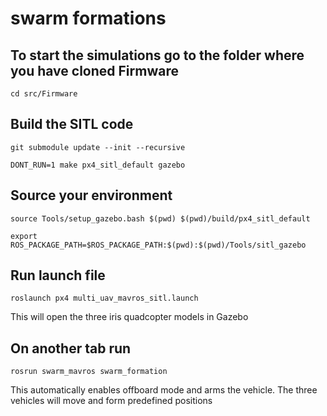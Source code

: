 # swarm formations

## To start the simulations go to the folder where you have cloned Firmware

`cd src/Firmware`

## Build the SITL code

`git submodule update --init --recursive`

`DONT_RUN=1 make px4_sitl_default gazebo` 

## Source your environment

`source Tools/setup_gazebo.bash $(pwd) $(pwd)/build/px4_sitl_default`

`export ROS_PACKAGE_PATH=$ROS_PACKAGE_PATH:$(pwd):$(pwd)/Tools/sitl_gazebo`

## Run launch file

`roslaunch px4 multi_uav_mavros_sitl.launch`

This will open the three iris quadcopter models in Gazebo

## On another tab run 

`rosrun swarm_mavros swarm_formation`

This automatically enables offboard mode and arms the vehicle. The three vehicles will move and form predefined positions

